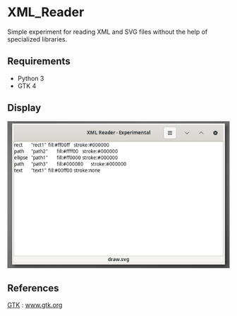 # XML_Reader

Simple experiment for reading XML and SVG files without the help of specialized libraries.

## Requirements

- Python 3
- GTK 4

## Display

![display](https://github.com/jpenrici/XML_Reader/blob/main/display/display.png)

## References

[GTK](https://www.gtk.org/) : www.gtk.org</br>
